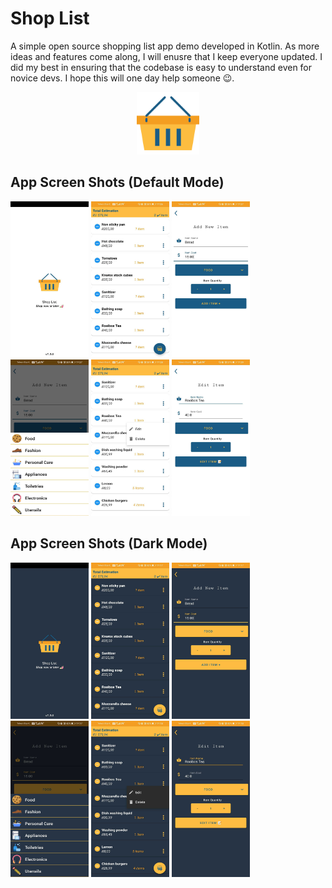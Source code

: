 # Shop List
A simple open source shopping list app demo developed in Kotlin. As more ideas and features come along, I will enusre that I keep everyone updated. I did my best in ensuring that the codebase is easy to understand even for novice devs. I hope this will one day help someone 😉.

<p align="center">
  <img src="https://github.com/MicahSphelele/ShopList/blob/master/screenshots/logo.png" width="100" height="100">
</p>

## App Screen Shots (Default Mode)

<div>
 <img src="https://github.com/MicahSphelele/ShopList/blob/master/screenshots/default_mode/screen_1.jpg" width="125" height="250"/>
<img src="https://github.com/MicahSphelele/ShopList/blob/master/screenshots/default_mode/screen_2.jpg" width="125" height="250"/>
<img src="https://github.com/MicahSphelele/ShopList/blob/master/screenshots/default_mode/screen_3.jpg" width="125" height="250"/>
<img src="https://github.com/MicahSphelele/ShopList/blob/master/screenshots/default_mode/screen_4.jpg" width="125" height="250"/>
<img src="https://github.com/MicahSphelele/ShopList/blob/master/screenshots/default_mode/screen_5.jpg" width="125" height="250"/>
<img src="https://github.com/MicahSphelele/ShopList/blob/master/screenshots/default_mode/screen_6.jpg" width="125" height="250"/>
</div>

## App Screen Shots (Dark Mode)

<div>
 <img src="https://github.com/MicahSphelele/ShopList/blob/master/screenshots/dark_mode/screen_1.jpg" width="125" height="250"/>
<img src="https://github.com/MicahSphelele/ShopList/blob/master/screenshots/dark_mode/screen_2.jpg" width="125" height="250"/>
<img src="https://github.com/MicahSphelele/ShopList/blob/master/screenshots/dark_mode/screen_3.jpg" width="125" height="250"/>
<img src="https://github.com/MicahSphelele/ShopList/blob/master/screenshots/dark_mode/screen_4.jpg" width="125" height="250"/>
<img src="https://github.com/MicahSphelele/ShopList/blob/master/screenshots/dark_mode/screen_5.jpg" width="125" height="250"/>
<img src="https://github.com/MicahSphelele/ShopList/blob/master/screenshots/dark_mode/screen_6.jpg" width="125" height="250"/>
</div>
